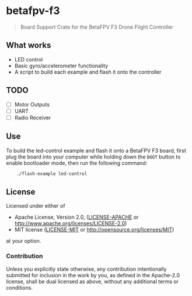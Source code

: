 # betafpv-f3

> Board Support Crate for the BetaFPV F3 Drone Flight Controller

## What works

- LED control
- Basic gyro/accelerometer functionality
- A script to build each example and flash it onto the controller 

## TODO

- [ ] Motor Outputs
- [ ] UART 
- [ ] Radio Receiver

## Use

To build the led-control example and flash it onto a BetaFPV F3 board, first plug the board into your computer while holding down the `BOOT` button to enable bootloader mode, then run the following command:

```bash
    ./flash-example led-control
```
    
## License

Licensed under either of

 * Apache License, Version 2.0, ([LICENSE-APACHE](LICENSE-APACHE) or http://www.apache.org/licenses/LICENSE-2.0)
 * MIT license ([LICENSE-MIT](LICENSE-MIT) or http://opensource.org/licenses/MIT)

at your option.

### Contribution

Unless you explicitly state otherwise, any contribution intentionally submitted
for inclusion in the work by you, as defined in the Apache-2.0 license, shall be dual licensed as above, without any
additional terms or conditions.
